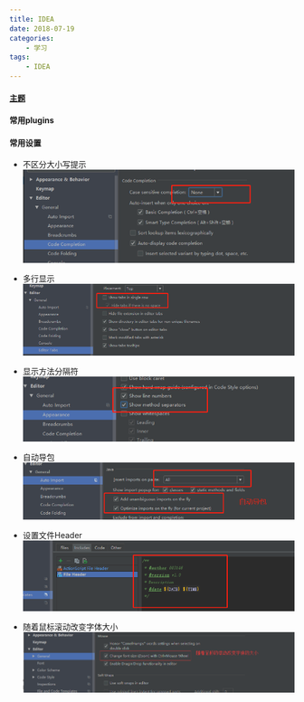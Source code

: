```yaml
---
title: IDEA
date: 2018-07-19
categories:
    - 学习
tags:
    - IDEA
---
```

#### [主题](http://www.riaway.com/theme.php)

#### 常用plugins
<!-- more -->

#### 常用设置

* 不区分大小写提示
![不区分大小写提示](/images/idea/不区分大小写提示.png)

* 多行显示
![多行显示](/images/idea/多行显示.png)

* 显示方法分隔符
![显示方法分隔符](/images/idea/显示行方法分割符.png)

* 自动导包
![自动导包](/images/idea/自动导包.png)

* 设置文件Header
![设置文件Header](/images/idea/设置文件Header.png)

* 随着鼠标滚动改变字体大小
![随着鼠标滚动改变字体大小](/images/idea/随着鼠标改变字体.png)
